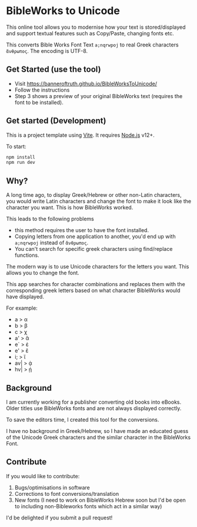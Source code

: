 # BibleWorks to Unicode

This online tool allows you to modernise how your text is stored/displayed and support textual features such as Copy/Paste, changing fonts etc.

This converts Bible Works Font Text ``a;nqrwpoj`` to real Greek characters ``ἄνθρωπος``. The encoding is UTF-8.

## Get Started (use the tool)

* Visit https://banneroftruth.github.io/BibleWorksToUnicode/
* Follow the instructions
* Step 3 shows a preview of your original BibleWorks text (requires the font to be installed).

## Get started (Development)

This is a project template using [Vite](https://vitejs.dev/). It requires [Node.js](https://nodejs.org) v12+.

To start:

```sh
npm install
npm run dev
```

## Why?
A long time ago, to display Greek/Hebrew or other non-Latin characters, you would write Latin characters and change the font to make it look like the character you want. This is how BibleWorks worked.

This leads to the following problems
* this method requires the user to have the font installed.
* Copying letters from one application to another, you'd end up with ``a;nqrwpoj`` instead of ``ἄνθρωπος``. 
* You can't search for specific greek characters using find/replace functions.

The modern way is to use Unicode characters for the letters you want. This allows you to change the font.

This app searches for character combinations and replaces them with the corresponding greek letters based on what character BibleWorks would have displayed.

For example:
* a > α
* b > β
* c > χ
* a' > ἂ
* e` > ἑ
* e' > ἒ
* i; > ἴ
* av| > ᾀ
* hv| > ᾐ

## Background
I am currently working for a publisher converting old books into eBooks. Older titles use BibleWorks fonts and are not always displayed correctly.

To save the editors time, I created this tool for the conversions.

I have no background in Greek/Hebrew, so I have made an educated guess of the Unicode Greek characters and the similar character in the BibleWorks Font. 

## Contribute
If you would like to contribute:

1. Bugs/optimisations in software
2. Corrections to font conversions/translation
3. New fonts (I need to work on BibleWorks Hebrew soon but I'd be open to including non-Bibleworks fonts which act in a similar way) 

I'd be delighted if you submit a pull request!

